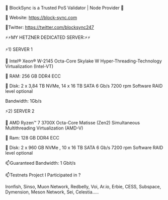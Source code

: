 👋 BlockSync is a Trusted PoS Validator | Node Provider 👋

🌱 Website: ​https://block-sync.com

👯Twitter: https://twitter.com/blocksync247

⚡⚡MY HETZNER DEDICATED SERVER:⚡⚡

⚡1) SERVER 1

💬 Intel® Xeon® W-2145
Octa-Core
Skylake W
Hyper-Threading-Technology
Virtualization (Intel-VT)

💬 RAM: 256 GB DDR4 ECC

💬 Disk: 2 x 3,84 TB NVMe,
14 x 16 TB
SATA 6 Gb/s 7200 rpm
Software RAID level optional

Bandwidth: 1Gb/s

⚡2) SERVER 2

💬 AMD Ryzen™ 7 3700X
Octa-Core
Matisse (Zen2)
Simultaneous Multithreading
Virtualization (AMD-V)

💬 Ram: 128 GB DDR4 ECC

💬 Disk: 2 x 960 GB NVMe , 
10 x 16 TB
SATA 6 Gb/s 7200 rpm
Software RAID level optional

📫Guaranteed Bandwidth: 1 Gbit/s

📫Testnets Project I Participated in ?

Ironfish, Sinso, Muon Network, Redbelly, Voi, Ar.io, Erbie, CESS, Subspace, Dymension, Meson Network, Sei, Celestia.....
<!--
**blocksync247/blocksync247** is a ✨ _special_ ✨ repository because its `README.md` (this file) appears on your GitHub profile.
🔭BlockSync is a Trusted PoS Validator | Node Provider
🌱 Website: ​https://block-sync.com
👯Twitter: https://twitter.com/blocksync247
⚡⚡MY HETZNER DEDICATED SERVER:⚡⚡
⚡1) SERVER 1
💬 Intel® Xeon® W-2145
Octa-Core
Skylake W
Hyper-Threading-Technology
Virtualization (Intel-VT)

💬 RAM: 256 GB DDR4 ECC

💬 Disk: 2 x 3,84 TB NVMe,
14 x 16 TB
SATA 6 Gb/s 7200 rpm
Software RAID level optional

Bandwidth: 1Gb/s

⚡2) SERVER 2
💬 AMD Ryzen™ 7 3700X
Octa-Core
Matisse (Zen2)
Simultaneous Multithreading
Virtualization (AMD-V)

💬 Ram: 128 GB DDR4 ECC

💬 Disk: 2 x 960 GB NVMe , 
10 x 16 TB
SATA 6 Gb/s 7200 rpm
Software RAID level optional

📫Guaranteed Bandwidth: 1 Gbit/s

📫Testnets Project I Participated in ?
Ironfish, Sinso, Muon Network, Redbelly, Voi, Ar.io, Erbie, CESS, Subspace, Dymension, Meson Network, Sei, Celestia.....
-->
